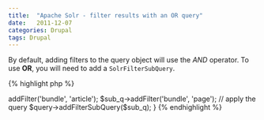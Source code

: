 ```yaml
---
title:  "Apache Solr - filter results with an OR query"
date:   2011-12-07
categories: Drupal
tags: Drupal
---
```

By default, adding filters to the query object will use the *AND* operator. To use **OR**, you will need to add a `SolrFilterSubQuery`.

{% highlight php %}
<?php
/**
 * Implements hook_apachesolr_query_prepare().
 */
function mymodule_apachesolr_query_prepare($query) {
  // filter search to show Article OR Page content types
  // Create sub query to handle "OR"
  $sub_q = new SolrFilterSubQuery();
  // OR operator is used by default
  $sub_q->addFilter('bundle', 'article');
  $sub_q->addFilter('bundle', 'page');
  // apply the query
  $query->addFilterSubQuery($sub_q);
}
{% endhighlight %}

